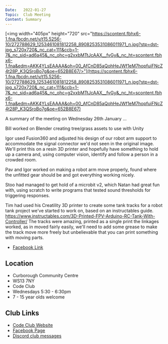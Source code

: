 ```yaml
---
Date:   2022-01-27
Topic:  Club Meeting
Content: Summary
---
```

[<img width="405px" height="720" src="https://scontent.fbhx6-1.fna.fbcdn.net/v/t15.5256-10/272788629_1253461081812258_8908253531086011971_n.jpg?stp=dst-jpg_s720x720&_nc_cat=111&ccb=1-7&_nc_sid=ad6a45&_nc_ohc=g2xxbMTtJcAAX__fvGy&_nc_ht=scontent.fbhx6-1.fna&edm=AKK4YLsEAAAA&oh=00_AfCnD85aQohHeJWf1eM7hopfuiFNcZ4t28P_K3QSroBo7g&oe=652B8E67/>"](https://scontent.fbhx6-1.fna.fbcdn.net/v/t15.5256-10/272788629_1253461081812258_8908253531086011971_n.jpg?stp=dst-jpg_s720x720&_nc_cat=111&ccb=1-7&_nc_sid=ad6a45&_nc_ohc=g2xxbMTtJcAAX__fvGy&_nc_ht=scontent.fbhx6-1.fna&edm=AKK4YLsEAAAA&oh=00_AfCnD85aQohHeJWf1eM7hopfuiFNcZ4t28P_K3QSroBo7g&oe=652B8E67)

A summary of the meeting on Wednesday 26th January ...

Bill worked on Blender creating tree/grass assets to use with Unity

Igor used Fusion360 and adjusted his design of our robot arm support to accommodate the signal connector we'd not seen in the original image. We'll print this on a resin 3D printer and hopefully have something to hold up a camera and, using computer vision, identify and follow a person in a crowded room.

Pav and Igor worked on making a robot arm move properly, found where the unfitted gear should be and got everything working nicely.

Stoo had managed to get hold of a microbit v2, which Natan had great fun with, using scratch to write programs that tested sound thresholds for triggering responses. 

Tim had used his Creatility 3D printer to create some tank tracks for a robot tank project we've started to work on, based on an instructables guide. https://www.instructables.com/3D-Printed-FPV-Arduino-RC-Tank-With-Controller/ The tracks were amazing, printed as a single print the linkages worked, as in moved fairly easily, we'll need to add some grease to make the track move more freely but unbelievable that you can print something with moving parts.

* [Facebook Link](https://www.facebook.com/1481985248595237/posts/4552150318245366/)

## Location

* Curborough Community Centre
* WS13 7NY
* Code Club
* Wednesdays 5:30 - 6:30pm
* 7 - 15 year olds welcome

## Club Links

* [Code Club Website](https://lichfield-code-club.github.io/)
* [Facebook Page](https://www.facebook.com/LichfieldCoders)
* [Discord club messages](https://discord.gg/szz6xGK)
